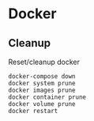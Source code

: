 # Docker

## Cleanup

Reset/cleanup docker

```shell
docker-compose down
docker system prune
docker images prune
docker container prune
docker volume prune
docker restart
```
